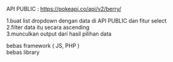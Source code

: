 API PUBLIC : https://pokeapi.co/api/v2/berry/  
  
1.buat list dropdown dengan data di API PUBLIC dan fitur select  
2.filter data itu secara ascending  
3.munculkan output dari hasil pilihan data  
  
bebas framework ( JS, PHP )  
bebas library  
